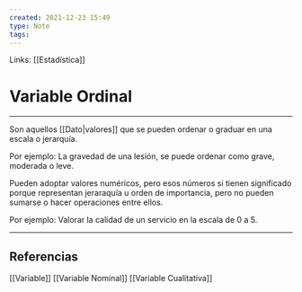 ```yaml
---
created: 2021-12-23 15:49
type: Note
tags:
---
```


Links: [[Estadística]]

# Variable Ordinal
---

Son aquellos [[Dato|valores]] que se pueden ordenar o graduar en una escala o jerarquía.

Por ejemplo: La gravedad de una lesión, se puede ordenar como grave, moderada o leve.

Pueden adoptar valores numéricos, pero esos números si tienen significado porque representan jeraraquía u orden de importancia, pero no pueden sumarse o hacer operaciones entre ellos.

Por ejemplo: Valorar la calidad de un servicio en la escala de 0 a 5.

---

## Referencias
[[Variable]]
[[Variable Nominal]]
[[Variable Cualitativa]]